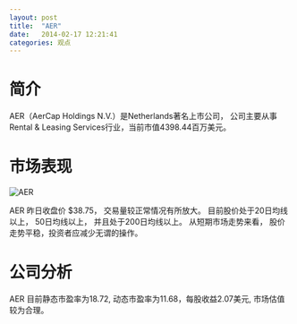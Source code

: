 ```yaml
---
layout: post
title:  "AER"
date:   2014-02-17 12:21:41
categories: 观点
---
```


# 简介
AER（AerCap Holdings N.V.）是Netherlands著名上市公司，
公司主要从事Rental & Leasing Services行业，当前市值4398.44百万美元。

# 市场表现

![AER](http://finviz.com/chart.ashx?t=AER&ty=c&ta=1&p=d&s=l)

AER 昨日收盘价 $38.75，
交易量较正常情况有所放大。
目前股价处于20日均线以上，
50日均线以上，
并且处于200日均线以上。
从短期市场走势来看，
股价走势平稳，投资者应减少无谓的操作。

# 公司分析
AER 目前静态市盈率为18.72, 动态市盈率为11.68，每股收益2.07美元,
市场估值较为合理。
